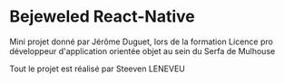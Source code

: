# Bejeweled React-Native

Mini projet donné par Jérôme Duguet, lors de la formation Licence pro développeur d'application orientée objet au sein du Serfa de Mulhouse

Tout le projet est réalisé par Steeven LENEVEU
